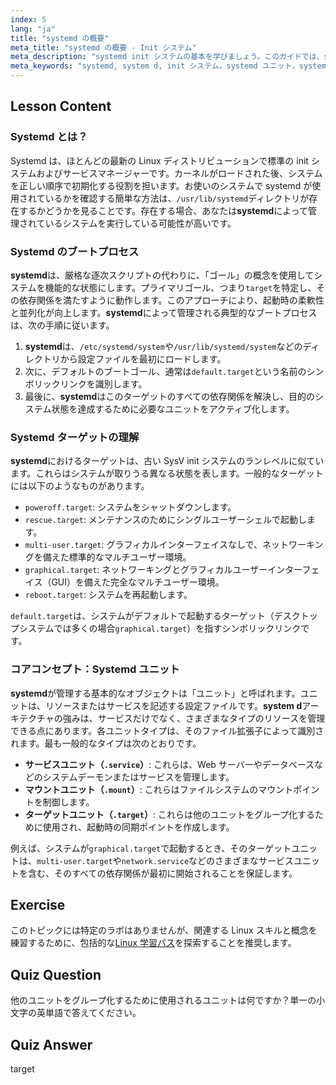 ```yaml
---
index: 5
lang: "ja"
title: "systemd の概要"
meta_title: "systemd の概要 - Init システム"
meta_description: "systemd init システムの基本を学びましょう。このガイドでは、systemd（または system d）がユニットとターゲットを使用して Linux の起動プロセスとシステムサービスをどのように管理するかを解説します。Linux 初期化の最新標準の核となる概念を理解しましょう。"
meta_keywords: "systemd, system d, init システム，systemd ユニット，systemd ターゲット，linux 起動プロセス，linux サービス，システム管理，初心者，チュートリアル"
---
```


## Lesson Content

### Systemd とは？

Systemd は、ほとんどの最新の Linux ディストリビューションで標準の init システムおよびサービスマネージャーです。カーネルがロードされた後、システムを正しい順序で初期化する役割を担います。お使いのシステムで systemd が使用されているかを確認する簡単な方法は、`/usr/lib/systemd`ディレクトリが存在するかどうかを見ることです。存在する場合、あなたは**systemd**によって管理されているシステムを実行している可能性が高いです。

### Systemd のブートプロセス

**systemd**は、厳格な逐次スクリプトの代わりに、「ゴール」の概念を使用してシステムを機能的な状態にします。プライマリゴール、つまり`target`を特定し、その依存関係を満たすように動作します。このアプローチにより、起動時の柔軟性と並列化が向上します。**systemd**によって管理される典型的なブートプロセスは、次の手順に従います。

1. **systemd**は、`/etc/systemd/system`や`/usr/lib/systemd/system`などのディレクトリから設定ファイルを最初にロードします。
2. 次に、デフォルトのブートゴール、通常は`default.target`という名前のシンボリックリンクを識別します。
3. 最後に、**systemd**はこのターゲットのすべての依存関係を解決し、目的のシステム状態を達成するために必要なユニットをアクティブ化します。

### Systemd ターゲットの理解

**systemd**におけるターゲットは、古い SysV init システムのランレベルに似ています。これらはシステムが取りうる異なる状態を表します。一般的なターゲットには以下のようなものがあります。

- `poweroff.target`: システムをシャットダウンします。
- `rescue.target`: メンテナンスのためにシングルユーザーシェルで起動します。
- `multi-user.target`: グラフィカルインターフェイスなしで、ネットワーキングを備えた標準的なマルチユーザー環境。
- `graphical.target`: ネットワーキングとグラフィカルユーザーインターフェイス（GUI）を備えた完全なマルチユーザー環境。
- `reboot.target`: システムを再起動します。

`default.target`は、システムがデフォルトで起動するターゲット（デスクトップシステムでは多くの場合`graphical.target`）を指すシンボリックリンクです。

### コアコンセプト：Systemd ユニット

**systemd**が管理する基本的なオブジェクトは「ユニット」と呼ばれます。ユニットは、リソースまたはサービスを記述する設定ファイルです。**system d**アーキテクチャの強みは、サービスだけでなく、さまざまなタイプのリソースを管理できる点にあります。各ユニットタイプは、そのファイル拡張子によって識別されます。最も一般的なタイプは次のとおりです。

- **サービスユニット（`.service`）**: これらは、Web サーバーやデータベースなどのシステムデーモンまたはサービスを管理します。
- **マウントユニット（`.mount`）**: これらはファイルシステムのマウントポイントを制御します。
- **ターゲットユニット（`.target`）**: これらは他のユニットをグループ化するために使用され、起動時の同期ポイントを作成します。

例えば、システムが`graphical.target`で起動するとき、そのターゲットユニットは、`multi-user.target`や`network.service`などのさまざまなサービスユニットを含む、そのすべての依存関係が最初に開始されることを保証します。

## Exercise

このトピックには特定のラボはありませんが、関連する Linux スキルと概念を練習するために、包括的な[Linux 学習パス](https://labex.io/ja/learn/linux)を探索することを推奨します。

## Quiz Question

他のユニットをグループ化するために使用されるユニットは何ですか？単一の小文字の英単語で答えてください。

## Quiz Answer

target
